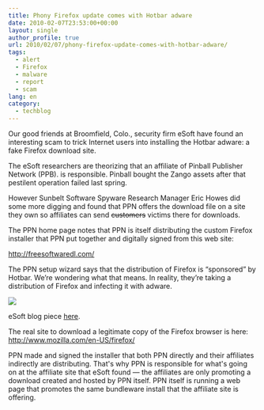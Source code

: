```yaml
---
title: Phony Firefox update comes with Hotbar adware
date: 2010-02-07T23:53:00+00:00
layout: single
author_profile: true
url: 2010/02/07/phony-firefox-update-comes-with-hotbar-adware/
tags:
  - alert
  - Firefox
  - malware
  - report
  - scam
lang: en
category: 
  - techblog
---
```

Our good friends at Broomfield, Colo., security firm eSoft have found an interesting scam to trick Internet users into installing the Hotbar adware: a fake Firefox download site.

The eSoft researchers are theorizing that an affiliate of Pinball Publisher Network (PPB). is responsible. Pinball bought the Zango assets after that pestilent operation failed last spring.

However Sunbelt Software Spyware Research Manager Eric Howes did some more digging and found that PPN offers the download file on a site they own so affiliates can send <s>customers</s> victims there for downloads.

The PPN home page notes that PPN is itself distributing the custom Firefox installer that PPN put together and digitally signed from this web site:

http://freesoftwaredl.com/

The PPN setup wizard says that the distribution of Firefox is “sponsored” by Hotbar. We’re wondering what that means. In reality, they’re taking a distribution of Firefox and infecting it with adware.

[![](http://4.bp.blogspot.com/_vaUVXcmC3OI/S29KnbKtB5I/AAAAAAAAA2g/yqlkgp-L3bc/s640/ppn-firefox.JPG)](http://4.bp.blogspot.com/_vaUVXcmC3OI/S29KnbKtB5I/AAAAAAAAA2g/yqlkgp-L3bc/s1600-h/ppn-firefox.JPG)

eSoft blog piece [here](http://threatcenter.blogspot.com/2010/02/fake-firefox-update-pages-push-adware.html).

The real site to download a legitimate copy of the Firefox browser is here:  
<http://www.mozilla.com/en-US/firefox/>

PPN made and signed the installer that both PPN directly and their affiliates indirectly are distributing. That's why PPN is responsible for what's going on at the affiliate site that eSoft found — the affiliates are only promoting a download created and hosted by PPN itself. PPN itself is running a web page that promotes the same bundleware install that the affiliate site is offering.